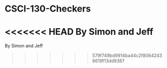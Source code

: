 # CSCI-130-Checkers
<<<<<<< HEAD
 By Simon and Jeff
=======
By Simon and Jeff
>>>>>>> 579f749bd9914ba44c2f80642436619f13dd9387
